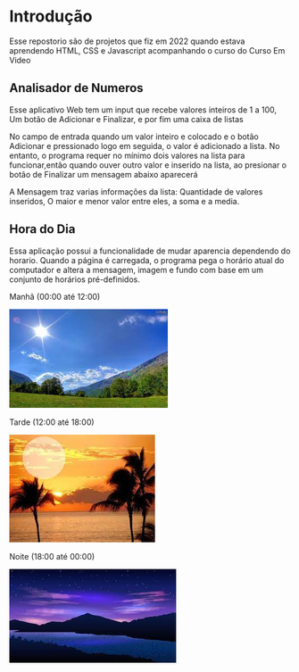 # Introdução

Esse repostorio são de projetos que fiz em 2022 quando estava aprendendo HTML, CSS e Javascript acompanhando o curso do Curso Em Video


## Analisador de Numeros

Esse aplicativo Web tem um input que recebe valores inteiros de 1 a 100, Um botão de Adicionar e Finalizar, e por fim uma caixa de listas

No campo de entrada quando um valor inteiro e colocado e o botão Adicionar e pressionado logo em seguida, o valor é adicionado a lista.
No entanto, o programa requer no mínimo dois valores na lista para funcionar,então quando ouver outro valor 
e inserido na lista, ao presionar o botão de Finalizar um mensagem abaixo aparecerá

A Mensagem traz varias informações da lista: Quantidade de valores inseridos, O maior e menor valor entre eles,
a soma e a media.

## Hora do Dia

Essa aplicação possui a funcionalidade de mudar aparencia dependendo do horario.
Quando a página é carregada, o programa pega o horário atual do computador 
e altera a mensagem, imagem e fundo com base em um conjunto de horários pré-definidos.

Manhã (00:00 até 12:00)

![Imagem de um Manhã ensolarada](https://github.com/OtavioLira/Projetos-HTML/blob/main/HTML/Hora%20do%20dia/images/imagem-dia.jpeg)

Tarde (12:00 até 18:00)

![Imagem do Sol se pondo](https://github.com/OtavioLira/Projetos-HTML/blob/main/HTML/Hora%20do%20dia/images/imagem-tarde.jpeg)

Noite (18:00 até 00:00)

![Imagem de uma Noite Iluminada com tons de roxo](https://github.com/OtavioLira/Projetos-HTML/blob/main/HTML/Hora%20do%20dia/images/imagem-noite.jpeg)

